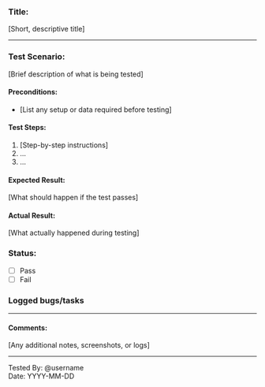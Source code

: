 ### Title:
[Short, descriptive title]   

---

### Test Scenario: 
[Brief description of what is being tested]

#### Preconditions:
- [List any setup or data required before testing]

#### Test Steps:
1. [Step-by-step instructions]
2. ...
3. ...

#### Expected Result: 
[What should happen if the test passes]

#### Actual Result:
[What actually happened during testing]

### Status:
- [ ] Pass  
- [ ] Fail  

### Logged bugs/tasks

---

#### Comments:  
[Any additional notes, screenshots, or logs]

---

Tested By: @username  
Date: YYYY-MM-DD

